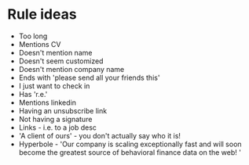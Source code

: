 # Rule ideas

* Too long
* Mentions CV
* Doesn't mention name
* Doesn't seem customized
* Doesn't mention company name
* Ends with 'please send all your friends this'
* I just want to check in
* Has 'r.e.'
* Mentions linkedin
* Having an unsubscribe link
* Not having a signature
* Links - i.e. to a job desc
* 'A client of ours' - you don't actually say who it is!
* Hyperbole - 'Our company is scaling exceptionally fast and will soon become the greatest source of behavioral finance data on the web! '